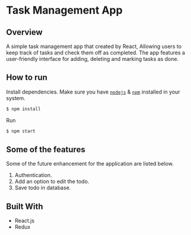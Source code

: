 # Task Management App


## Overview
A simple task management app that created by React, 
Allowing users to keep track of tasks and check them off as completed. 
The app features a user-friendly interface for adding, deleting and marking tasks as done.


## How to run


Install dependencies. Make sure you have [`nodejs`](https://nodejs.org/en/) & [`npm`](https://www.npmjs.com/) installed in your system.
```bash
$ npm install 
```

Run
```bash
$ npm start 
```

## Some of the features

Some of the future enhancement for the application are listed below.
1. Authentication.
2. Add an option to edit the todo.
3. Save todo in database. 

## Built With

* React.js
* Redux
